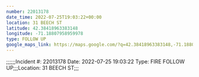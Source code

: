 ```yaml
---
number: 22013178
date_time: 2022-07-25T19:03:22+00:00
location: 31 BEECH ST
latitude: 42.38418963383148
longitude: -71.18807958959978
type: FOLLOW UP
google_maps_link: https://maps.google.com/?q=42.38418963383148,-71.18807958959978
---
```


;;;;;;Incident #: 22013178   Date: 2022-07-25 19:03:22    Type: FIRE FOLLOW UP;;;Location: 31 BEECH ST;;;
